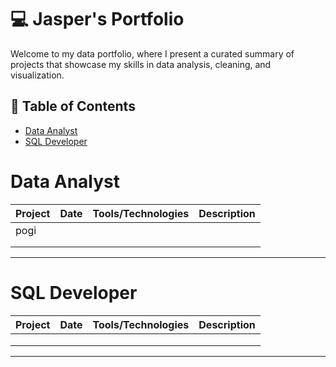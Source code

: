 # 💻 Jasper's Portfolio

Welcome to my data portfolio, where I present a curated summary of projects that showcase my skills in data analysis, cleaning, and visualization.

## 📖 Table of Contents
- [Data Analyst](#DataAnalyst)
- [SQL Developer](#SQLDeveloper)


# Data Analyst

| Project | Date | Tools/Technologies | Description |
| ------- | ----- | ------------------ | ----------- |
|  pogi       |       |                    |             |
|         |       |                    |             |
|         |       |                    |             |


***

# SQL Developer

| Project | Date | Tools/Technologies | Description |
| ------- | ----- | ------------------ | ----------- |
|         |       |                    |             |
|         |       |                    |             |
|         |       |                    |             |

***
